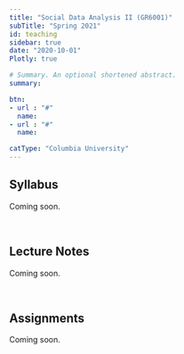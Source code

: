 ```yaml
---
title: "Social Data Analysis II (GR6001)"
subTitle: "Spring 2021"
id: teaching
sidebar: true
date: "2020-10-01"
Plotly: true

# Summary. An optional shortened abstract.
summary: 

btn:
- url : "#"
  name: 
- url : "#"
  name: 

catType: "Columbia University"
---
```


## Syllabus

Coming soon.


&nbsp;

## Lecture Notes

Coming soon. 


&nbsp;


## Assignments

Coming soon. 